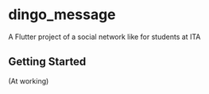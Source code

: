 # dingo_message

A Flutter project of a social network like for students at ITA

## Getting Started

(At working)
